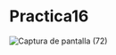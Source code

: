 # Practica16
![Captura de pantalla (72)](https://github.com/brandon48d/Practica16/assets/147564408/8d61867c-3a24-4433-a7a5-32eacbba890f)

